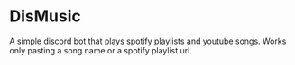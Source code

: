 # DisMusic

A simple discord bot that plays spotify playlists and youtube songs.
Works only pasting a song name or a spotify playlist url.
